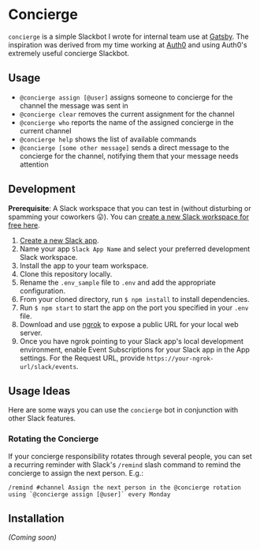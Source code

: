 # Concierge

`concierge` is a simple Slackbot I wrote for internal team use at [Gatsby](https://gatsbyjs.com). The inspiration was derived from my time working at [Auth0](https://auth0.com) and using Auth0's extremely useful concierge Slackbot.

## Usage

* `@concierge assign [@user]` assigns someone to concierge for the channel the message was sent in
* `@concierge clear` removes the current assignment for the channel
* `@concierge who` reports the name of the assigned concierge in the current channel
* `@concierge help` shows the list of available commands
* `@concierge [some other message]` sends a direct message to the concierge for the channel, notifying them that your message needs attention

## Development

**Prerequisite**: A Slack workspace that you can test in (without disturbing or spamming your coworkers 😛). You can [create a new Slack workspace for free here](https://slack.com/get-started#/create).

1. [Create a new Slack app](https://api.slack.com/apps/new).
2. Name your app `Slack App Name` and select your preferred development Slack workspace.
3. Install the app to your team workspace.
4. Clone this repository locally.
5. Rename the `.env_sample` file to `.env` and add the appropriate configuration.
6. From your cloned directory, run `$ npm install` to install dependencies.
7. Run `$ npm start` to start the app on the port you specified in your `.env` file.
8. Download and use [ngrok](https://ngrok.com) to expose a public URL for your local web server.
9. Once you have ngrok pointing to your Slack app's local development environment, enable Event Subscriptions for your Slack app in the App settings. For the Request URL, provide `https://your-ngrok-url/slack/events`.

## Usage Ideas

Here are some ways you can use the `concierge` bot in conjunction with other Slack features.

### Rotating the Concierge

If your concierge responsibility rotates through several people, you can set a recurring reminder with Slack's `/remind` slash command to remind the concierge to assign the next person. E.g.:

```
/remind #channel Assign the next person in the @concierge rotation using `@concierge assign [@user]` every Monday
```

## Installation

_(Coming soon)_

